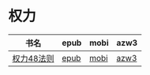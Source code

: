 # 权力

| 书名 | epub | mobi | azw3 |
| --- | --- | --- | --- |
| [权力48法则](http://ct.dalanmei.com/f/31084289-572120270-6305c6) | [epub](http://ct.dalanmei.com/f/31084289-572120270-6305c6) | [mobi](http://ct.dalanmei.com/f/31084289-571647790-87eb92) | [azw3](http://ct.dalanmei.com/f/31084289-572180569-3e79b0) |

